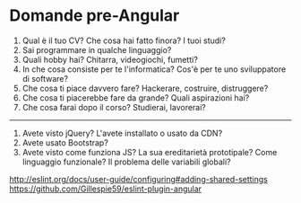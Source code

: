 # Domande pre-Angular

1. Qual è il tuo CV? Che cosa hai fatto finora? I tuoi studi?
2. Sai programmare in qualche linguaggio?
3. Quali hobby hai? Chitarra, videogiochi, fumetti?
4. In che cosa consiste per te l'informatica? Cos'è per te uno sviluppatore di software?
5. Che cosa ti piace davvero fare? Hackerare, costruire, distruggere?
6. Che cosa ti piacerebbe fare da grande? Quali aspirazioni hai?
7. Che cosa farai dopo il corso? Studierai, lavorerai?
---
1. Avete visto jQuery? L'avete installato o usato da CDN?
2. Avete usato Bootstrap?
3. Avete visto come funziona JS? La sua ereditarietà prototipale? Come linguaggio funzionale? Il problema delle variabili globali?

http://eslint.org/docs/user-guide/configuring#adding-shared-settings
https://github.com/Gillespie59/eslint-plugin-angular
